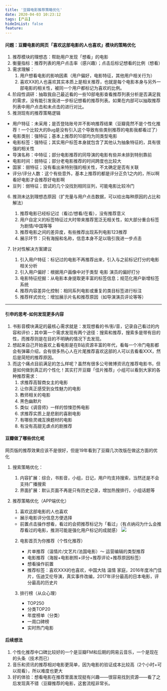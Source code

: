 ```yaml
---
title: '豆瓣电影推荐策略优化'
date: 2020-04-03 10:23:12
tags: [产品]
hideInList: false
feature: 
---
```

#### 问题：豆瓣电影的网页「喜欢这部电影的人也喜欢」模块的策略优化

1. 推荐模块的理想态：帮助用户发现「想看」的电影
2. 衡量指标：推荐列表的用户点击率（感兴趣）；点击后标记想看的比例（想看）
3. 需求理解：
    1. 用户想看电影的影响因素（用户偏好，电影特征，其他用户相关行为）
    2. 喜欢XX的人也喜欢其实本质上是相关推荐，也就是每个电影本身与另外一部电影的相关性，被同一个用户都标记为喜欢的比例。
4. 阶段性调研：抽取我自己最近看的一些10部电影查看推荐列表分析是否满足我的需求，没有能引发我进一步标记想看的推荐列表。如果在内部可以抽取推荐列表中用户点击和未点击的进行对比。
5. 推测现有的推荐策略逻辑
- 用户特征：未采用；是否登陆账号并不影响推荐结果（豆瓣竟然不是个性化推荐！一个比较大的Bug是没有引入这个导致有些类别推荐的电影我都看过了）
- 电影类别：强特征；基本上推荐的10部均为同类型电影
- 电影标签：强特征；其实用户标签本身就包含了其他认为抽象特征的，具有很强的相关性
- 导演名称：中特征；部分电影推荐的同导演的电影有些并未排到特别靠前
- 电影时间：弱特征；部分老电影推荐的时间跨度也比较大
- 国家：弱特征；没有看出来特别强的相关性，不太确定是否有关联
- 评分/评分人数：这个有些意外，基本上推荐的都是评分正负1之内的，所以啊看好电影才会推荐好电影啊
- 豆列：弱特征；尝试的几个没找到相同豆列，可能电影比较冷门

6. 推测未达到理想态原因（扩充量与用户点击数据，可以给出每种原因的占比和解法）
    1. 推荐电影已经标记过（看过/想看/在看），没有推荐意义
    2. 用户自定义的标签特征过大时带来推荐宽泛无相关性，如大部分重合标签为剧情/中国等等
    3. 推荐电影之间的差异度，有些推荐出现系列电影123推荐
    4. 展示环节：只有海报和名称，信息本身不足以吸引我进一步点击

7. 针对性解决方案建议
    1. 引入用户特征：标记过的电影不再推荐出来，引入与之前标记打分的电影相关分析
    2. 引入用户偏好：根据用户画像中对于类型 电影 演员的偏好打分
    3. 电影特征挖掘：从电影本身提取更丰富的标签信息；规范化用户新增标签系统
    4. 推荐内容差异化控制：相同系列电影或重复的类目标签进行标注
    5. 推荐样式优化：增加展示片名和推荐原因（如导演演员评论等等）

----------
#### 引申的思考-如何发现更多内容
1. 书影音模块满足的最核心需求就是：发现想看的书/影/音，记录自己看过的内容和评价；其中第一个需求发现有两个途径：搜索和推荐，搜索多是带有目的性，而推荐则是在目的不明确的情况下去发现。
2. 想起来自己开始喜欢上看电影是在B站资源丰富的年代，看每一个冷门电影都会有弹幕介绍，会有很多热心人在片尾推荐喜欢这部的人可以去看看XXX，然后是简短的推荐原因。
3. 而这个痛点目前满足的怎么样呢？虽然有很多公号微博资讯在推荐电影书，但是如何做到真正的个性化！其实打开豆瓣「佳片推荐」小组可以看到大家的各种推荐需求：
    1. 求推荐高智商女主的电影
    2. 让你真正感受到女性魅力的电影
    3. 教师相关的电影
    4. 黑色幽默片
    5. 类似《调音师》一样的惊悚恐怖电影
    6. 求推荐实质上是悲剧的喜剧电影
    7. 有哪些灵魂互换题材的电影
    8. 有没有高甜无虐点的剧推荐

#### 豆瓣做了哪些优化呢
网页版的推荐效果应该不是很好，但是19年看到了豆瓣几次改版在做这方面的优化
1. 搜索策略优化：
    1. 内容扩展：综合，书影音，小组，日记，用户均支持搜索，当然还是不会支持广播搜索
    2. 界面扩展：默认页面不再是只有历史记录，增加热搜排行，小组话题等
2. 推荐策略优化（APP端优化）
    1. 喜欢这部电影的人也喜欢
   - 展示电影评分信息方便选择
   - 前置点击操作想看，看过的会把推荐标记为「看过」（有点纳闷为什么会推荐看过的电影，推测可能是强化用户标记的成就感）
![](https://lilulula.github.io//post-images/1585894455114.jpeg)
       

    2. 电影首页为你推荐（个性化推荐）
        - 片单推荐（温情片/文艺片/法国电影）～ 运营编辑的类型推荐
        - 电影推荐（海报+电影剧照+评分+推荐评论+推荐原因标签）
        - 想看操作前置
        - 推荐标签：喜欢XXX的也喜欢，中国大陆 温情 家庭，2016年度冷门佳片，伍迪艾伦导演，真实事件改编，2017年评分最高的日本电影，评分最高的历史片 

    3. 排行榜（从众心理）
        - TOP250
        - 分类TOP20
        - 年度榜单（分类）
        - 一周口碑榜
        - 实时热门电影


#### 后续想法
1. 个性化推荐中口碑比较好的一个是豆瓣FM和后期的网易云音乐，一个是现在的头条（技术而已）
2. 音乐和资讯的推荐相对电影更简单，因为电影的验证成本比较高（2个小时+可以观看），所以难度也更大
3. 好的体验：想看电影在推荐里面发现挺有兴趣——很容易找到资源——看了之后发现真不错（豆瓣推荐的电影，这套流程非常长。








